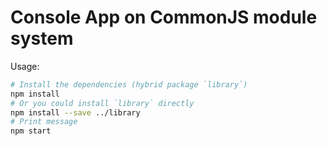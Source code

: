 # Console App on CommonJS module system

Usage:

```bash
# Install the dependencies (hybrid package `library`)
npm install
# Or you could install `library` directly
npm install --save ../library
# Print message
npm start
```
